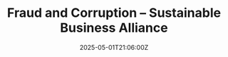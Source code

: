 ---
title: Fraud and Corruption – Sustainable Business Alliance
linkTitle: Fraud and Corruption – Sustainable Business Alliance
date: '2025-05-01T21:06:00Z'
weight: 1
description: Aim to manage risks related to bribery, fraud, extortion, and money laundering
  with annual conflict of interest questionnaires for Board members and continuous
  monitoring mechanisms in place. A discussion board is available for sharing challenges
  and insights.
draft: false
ref: fraud-and-corruption--sustainable-business-alliance
---
